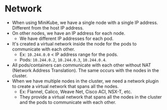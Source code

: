 # Network

- When using MiniKube, we have a single node with a single IP address. Different from the host IP address.
- On other nodes, we have an IP address for each node.
  - We have different IP addresses for each pod.
- It's created a virtual network inside the node for the pods to communicate with each other.
  - Ex: `10.244.0.0` < IP address range for the pods.
  - Pods: `10.244.0.2`, `10.244.0.3`, `10.244.0.4`.
- All pods/containers can communicate with each other without NAT (Network Address Translation). The same occurs with the nodes in the cluster.
- When we have multiple nodes in the cluster, we need a network plugin to create a virtual network that spans all the nodes.
  - Ex: Flannel, Calico, Weave Net, Cisco ACI, NSX-T, etc.
  - They provide a virtual network that spans all the nodes in the cluster and the pods to communicate with each other.
